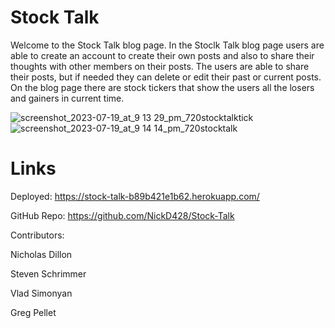# Stock Talk


Welcome to the Stock Talk blog page. In the Stoclk Talk blog page users are able to create an account to create their own posts 
and also to share their thoughts with other members on their posts. The users are able to share their posts, but if needed they can delete or edit
their past or current posts. On the blog page there are stock tickers that show the users all the losers and gainers in current time.




![screenshot_2023-07-19_at_9 13 29_pm_720stocktalktick](https://github.com/NickD428/Stock-Talk/assets/129136870/626d5433-72cc-49e9-972b-6f285a735e98)
![screenshot_2023-07-19_at_9 14 14_pm_720stocktalk](https://github.com/NickD428/Stock-Talk/assets/129136870/9fc3b003-0647-41cf-9ba2-18cb69273045)


# Links

Deployed: https://stock-talk-b89b421e1b62.herokuapp.com/

GitHub Repo: https://github.com/NickD428/Stock-Talk



Contributors:

Nicholas Dillon

Steven Schrimmer

Vlad Simonyan

Greg Pellet
